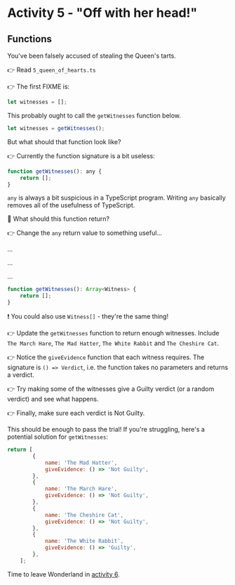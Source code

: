# Activity 5 - "Off with her head!"

## Functions

You've been falsely accused of stealing the Queen's tarts.

👉 Read `5_queen_of_hearts.ts`

👉 The first FIXME is:

```JavaScript
let witnesses = [];
```

This probably ought to call the `getWitnesses` function below.

```JavaScript
let witnesses = getWitnesses();
```

But what should that function look like?

👉 Currently the function signature is a bit useless:

```JavaScript
function getWitnesses(): any {
	return [];
}
```

`any` is always a bit suspicious in a TypeScript program. Writing `any` basically removes all of the usefulness of TypeScript.

🤔 What should this function return?

👉 Change the `any` return value to something useful...

...

...

...

```JavaScript
function getWitnesses(): Array<Witness> {
	return [];
}
```

❗ You could also use `Witness[]` - they're the same thing!

👉 Update the `getWitnesses` function to return enough witnesses. Include `The March Hare`, `The Mad Hatter`, `The White Rabbit` and `The Cheshire Cat`.

👉 Notice the `giveEvidence` function that each witness requires. The signature is `() => Verdict`, i.e. the function takes no parameters and returns a verdict.

👉 Try making some of the witnesses give a Guilty verdict (or a random verdict) and see what happens.

👉 Finally, make sure each verdict is Not Guilty.

This should be enough to pass the trial! If you're struggling, here's a potential solution for `getWitnesses`:

```JavaScript
return [
		{
			name: 'The Mad Hatter',
			giveEvidence: () => 'Not Guilty',
		},
		{
			name: 'The March Hare',
			giveEvidence: () => 'Not Guilty',
		},
		{
			name: 'The Cheshire Cat',
			giveEvidence: () => 'Not Guilty',
		},
		{
			name: 'The White Rabbit',
			giveEvidence: () => 'Guilty',
		},
	];
```

Time to leave Wonderland in [activity 6](./activity_6.md).
